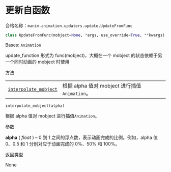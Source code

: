 # 更新自函数

合格名称：`manim.animation.updaters.update.UpdateFromFunc`

```py
class UpdateFromFunc(mobject=None, *args, use_override=True, **kwargs)
```

Bases: `Animation`

update_function 形式为 func(mobject)，大概在一个 mobject 的状态依赖于另一个同时动画的 mobject 时使用


方法

|||
|-|-|
[`interpolate_mobject`]()|根据 alpha 值对 mobject 进行插值`Animation`。



`interpolate_mobject(alpha)`

根据 alpha 值对 mobject 进行插值`Animation`。

参数

**alpha** ( _float_ ) – 0 到 1 之间的浮点数，表示动画完成的比例。例如，alpha 值 0、0.5 和 1 分别对应于动画完成的 0%、50% 和 100%。

返回类型

None
